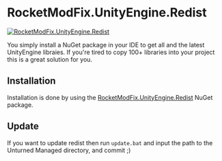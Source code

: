 # RocketModFix.UnityEngine.Redist

[![RocketModFix.UnityEngine.Redist][badge_RocketModFix.UnityEngine.Redist]][nuget_package_RocketModFix.UnityEngine.Redist]

You simply install a NuGet package in your IDE to get all and the latest UnityEngine libraies. If you're tired to copy 100+ libraries into your project this is a great solution for you.

## Installation

Installation is done by using the [RocketModFix.UnityEngine.Redist][nuget_package_RocketModFix.UnityEngine.Redist] NuGet package.

[nuget_package_RocketModFix.UnityEngine.Redist]: https://www.nuget.org/packages/RocketModFix.UnityEngine.Redist
[badge_RocketModFix.UnityEngine.Redist]: https://img.shields.io/nuget/v/RocketModFix.UnityEngine.Redist?label=RocketModFix.UnityEngine.Redist&link=https%3A%2F%2Fwww.nuget.org%2Fpackages%2FRocketModFix.UnityEngine.Redist

## Update

If you want to update redist then run `update.bat` and input the path to the Unturned Managed directory, and commit ;)